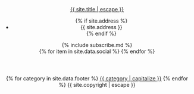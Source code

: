 <footer>
  <header class = 'flex'>
    <div class=" child quad">
      <a class="" href="{{ "/" | relative_url }}">{{ site.title | escape }}</a>
      <ul class="address">
          {% if site.address %}
          <li>{{ site.address }}</li>
          {% endif %}
      </ul>
    </div>
    <div class="child duo">
        {% include subscribe.md %}
    </div>
    <div class="child quad flex">
        {% for item in site.data.social %}
        <a href = '{{ item.url }}' class = ' flex {{ item.icon}} social' target = '_blank'><i class = 'fa fa-{{ item.icon }}' aria-hidden = 'true'></i></a>
      {% endfor %}
    </div>
  </header>
  <div class="foot-links">
    <header class = 'flex-in'>
      {% for category in site.data.footer %}
        <a class="child small flex" href="{{site.baseurl}}/{{  category | slugify}}/">{{ category | capitalize }}</a>
      {% endfor %}
      <span class = 'duo flex'>{{ site.copyright | escape }}</span>
    </header>
  </div>
</footer>
